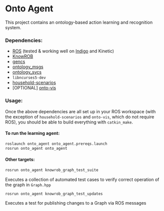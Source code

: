 # Onto Agent

This project contains an ontology-based action learning and recognition system.

### Dependencies:

* [ROS](http://wiki.ros.org/) (tested & working well on [Indigo](http://wiki.ros.org/indigo/Installation/Ubuntu) and Kinetic)
* [KnowROB](http://www.knowrob.org/)
* [gencs](https://github.com/noirb/gencs)
* [ontology_msgs](../ontology_msgs)
* [ontology_svcs](../ontology_svcs)
* `libncurses5-dev`
* [household-scenarios](https://github.com/noirb/HouseholdScenarios)
* [OPTIONAL] [onto-vis](https://github.com/noirb/onto-vis)

### Usage:

Once the above dependencies are all set up in your ROS workspace (with the exception of `household-scenarios` and `onto-vis`, which do not require ROS), you should be able to build everything with `catkin_make`.

#### To run the learning agent:

```bash
roslaunch onto_agent onto_agent.prereqs.launch
rosrun onto_agent onto_agent
```

#### Other targets:

```bash
rosrun onto_agent knowrob_graph_test_suite
```

Executes a collection of automated test cases to verify correct operation of the graph in `Graph.hpp`

```bash
rosrun onto_agent knowrob_graph_test_updates
```

Executes a test for publishing changes to a Graph via ROS messages

